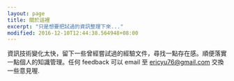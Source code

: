 ```yaml
---
layout: page
title: 關於這裡
excerpt: "只是想要把試過的資訊整理下來..."
modified: 2016-12-10T12:44:38.564948+08:00
---
```


資訊技術變化太快，留下一些曾經嘗試過的經驗文件，尋找一點存在感。順便落實一點個人的知識管理。任何 feedback 可以 email 至 ericyu76@gmail.com 交換一些意見喔.